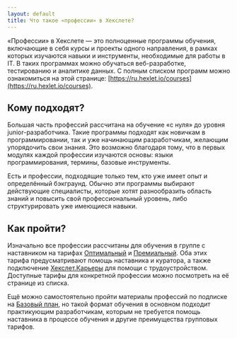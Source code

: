 ```yaml
---
layout: default
title: Что такое «профессии» в Хекслете?
---
```


«Профессии» в Хекслете — это полноценные программы обучения, включающие в себя курсы и проекты одного направления, в рамках которых изучаются навыки и инструменты, необходимые для работы в IT. В таких программах можно обучаться веб-разработке, тестированию и аналитике данных. С полным списком программ можно ознакомиться на этой странице: [https://ru.hexlet.io/courses](https://ru.hexlet.io/courses).

## Кому подходят?

Большая часть профессий рассчитана на обучение «с нуля» до уровня junior-разработчика. Такие программы подходят как новичкам в программировании, так и уже начинающим разработчикам, желающим упорядочить свои знания. Это возможно благодаря тому, что в первых модулях каждой профессии изучаются основы: языки программирования, термины, базовые инструменты.

Есть и профессии, подходящие только тем, кто уже имеет опыт и определённый бэкграунд. Обычно эти программы выбирают действующие специалисты, которые хотят разнообразить область знаний и повысить свой профессиональный уровень, либо структурировать уже имеющиеся навыки.

## Как пройти?

Изначально все профессии рассчитаны для обучения в группе с наставником на тарифах [Оптимальный](https://help.hexlet.io/article/20504) и [Премиальный](https://help.hexlet.io/article/20505). Оба этих тарифа предусматривают помощь наставника и куратора, а также подключение [Хекслет.Карьеры](https://help.hexlet.io/article/20570) для помощи с трудоустройством. Доступные тарифы для конкретной профессии можно посмотреть на её странице из списка.

Ещё можно самостоятельно пройти материалы профессий по подписке на [Базовый план](https://help.hexlet.io/article/20459), но такой формат обучения в основном подходит практикующим разработчикам, которым не требуется помощь наставника в процессе обучения и другие преимущества групповых тарифов.
